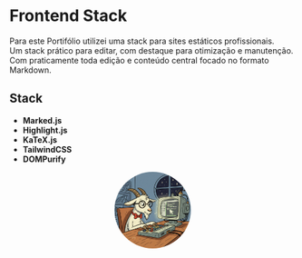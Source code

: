 







# Frontend Stack

Para este Portifólio utilizei uma stack para sites estáticos profissionais.      
Um stack prático para editar, com destaque para otimização e manutenção.      
Com praticamente toda edição e conteúdo central focado no formato Markdown.

## Stack


- **Marked.js**
- **Highlight.js**
- **KaTeX.js**
- **TailwindCSS**
- **DOMPurify**   




<p align="center">
  <img src="./img/goatvs.png" alt="Descrição da imagem" style="border-radius: 50%;
  width: 135px; height: 135px;">
</p>


